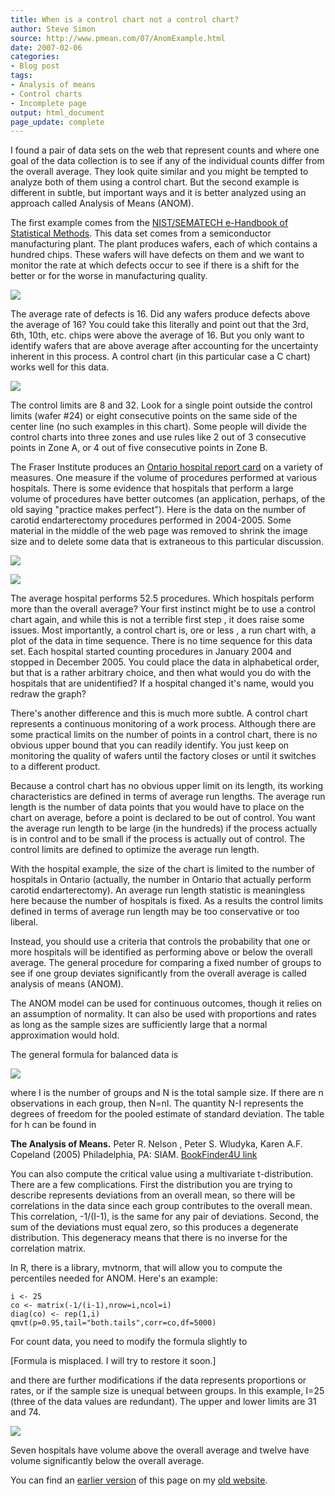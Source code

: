 ```yaml
---
title: When is a control chart not a control chart?
author: Steve Simon
source: http://www.pmean.com/07/AnomExample.html
date: 2007-02-06
categories:
- Blog post
tags:
- Analysis of means
- Control charts
- Incomplete page
output: html_document
page_update: complete
---
```


I found a pair of data sets on the web that represent counts and where one goal of the data collection is to see if any of the individual counts differ from the overall average. They look quite similar and you might be tempted to analyze both of them using a control chart. But the second example is different in subtle, but important ways and it is better analyzed using an approach called Analysis of Means (ANOM).

The first example comes from the [NIST/SEMATECH e-Handbook of Statistical Methods][nis1]. This data set comes from a semiconductor manufacturing plant. The plant produces wafers, each of which contains a hundred chips. These wafers will have defects on them and we want to monitor the rate at which defects occur to see if there is a shift for the better or for the worse in manufacturing quality.

![](http://www.pmean.com/new-images/07/AnomExample01.gif)

The average rate of defects is 16. Did any wafers produce defects above the average of 16? You could take this literally and point out that the 3rd, 6th, 10th, etc. chips were above the average of 16. But you only want to identify wafers that are above average after accounting for the uncertainty inherent in this process. A control chart (in this particular case a C chart) works well for this data.

![](http://www.pmean.com/new-images/07/AnomExample02.gif)

The control limits are 8 and 32. Look for a single point outside the control limits (wafer #24) or eight consecutive points on the same side of the center line (no such examples in this chart). Some people will divide the control charts into three zones and use rules like 2 out of 3 consecutive points in Zone A, or 4 out of five consecutive points in Zone B.

The Fraser Institute produces an [Ontario hospital report card][ont1] on a variety of measures. One measure if the volume of procedures performed at various hospitals. There is some evidence that hospitals that perform a large volume of procedures have better outcomes (an application, perhaps, of the old saying "practice makes perfect"). Here is the data on the number of carotid endarterectomy procedures performed in 2004-2005. Some material in the middle of the web page was removed to shrink the image size and to delete some data that is extraneous to this particular discussion.

![](http://www.pmean.com/new-images/07/AnomExample03.gif)

![](http://www.pmean.com/new-images/07/AnomExample04.gif)

The average hospital performs 52.5 procedures. Which hospitals perform more than the overall average? Your first instinct might be to use a control chart again, and while this is not a terrible first step , it does raise some issues. Most importantly, a control chart is, ore or less , a run chart with, a plot of the data in time sequence. There is no time sequence for this data set. Each hospital started counting procedures in January 2004 and stopped in December 2005. You could place the data in alphabetical order, but that is a rather arbitrary choice, and then what would you do with the hospitals that are unidentified? If a hospital changed it's name, would you redraw the graph?

There's another difference and this is much more subtle. A control chart represents a continuous monitoring of a work process. Although there are some practical limits on the number of points in a control chart, there is no obvious upper bound that you can readily identify. You just keep on monitoring the quality of wafers until the factory closes or until it switches to a different product.

Because a control chart has no obvious upper limit on its length, its working characteristics are defined in terms of average run lengths. The average run length is the number of data points that you would have to place on the chart on average, before a point is declared to be out of control. You want the average run length to be large (in the hundreds) if the process actually is in control and to be small if the process is actually out of control. The control limits are defined to optimize the average run length.

With the hospital example, the size of the chart is limited to the number of hospitals in Ontario (actually, the number in Ontario that actually perform carotid endarterectomy). An average run length statistic is meaningless here because the number of hospitals is fixed. As a results the control limits defined in terms of average run length may be too conservative or too liberal.

Instead, you should use a criteria that controls the probability that one or more hospitals will be identified as performing above or below the overall average. The general procedure for comparing a fixed number of groups to see if one group deviates significantly from the overall average is called analysis of means (ANOM).

The ANOM model can be used for continuous outcomes, though it relies on an assumption of normality. It can also be used with proportions and rates as long as the sample sizes are sufficiently large that a normal approximation would hold.

The general formula for balanced data is

![](http://www.pmean.com/new-images/07/AnomExample05.gif)

where I is the number of groups and N is the total sample size. If there are n observations in each group, then N=nI. The quantity N-I represents the degrees of freedom for the pooled estimate of standard deviation. The table for h can be found in
**The Analysis of Means.** Peter R. Nelson , Peter S. Wludyka, Karen A.F. Copeland (2005) Philadelphia, PA: SIAM. [BookFinder4U link][nel1]

You can also compute the critical value using a multivariate t-distribution. There are a few complications. First the distribution you are trying to describe represents deviations from an overall mean, so there will be correlations in the data since each group contributes to the overall mean. This correlation, -1/(I-1), is the same for any pair of deviations. Second, the sum of the deviations must equal zero, so this produces a degenerate distribution. This degeneracy means that there is no inverse for the correlation matrix.

In R, there is a library, mvtnorm, that will allow you to compute the percentiles needed for ANOM. Here's an example:

```{}
i <- 25
co <- matrix(-1/(i-1),nrow=i,ncol=i)
diag(co) <- rep(1,i)
qmvt(p=0.95,tail="both.tails",corr=co,df=5000)
```

For count data, you need to modify the formula slightly to

[Formula is misplaced. I will try to restore it soon.]

and there are further modifications if the data represents proportions or rates, or if the sample size is unequal between groups. In this example, I=25 (three of the data values are redundant). The upper and lower limits are 31 and 74.

![](http://www.pmean.com/new-images/07/AnomExample06.gif)

Seven hospitals have volume above the overall average and twelve have volume significantly below the overall average.

You can find an [earlier version][sim1] of this page on my [old website][sim2].

[sim1]: http://www.pmean.com/07/AnomExample.html
[sim2]: http://www.pmean.com

[nel1]: http://www.bookfinder4u.com/detail/089871592X.html
[nis1]: http://www.itl.nist.gov/div898/handbook/index.htm
[ont1]: http://www.hospitalreportcards.ca/default.asp